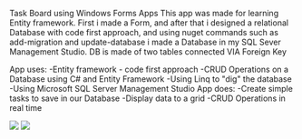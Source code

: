 Task Board using Windows Forms Apps
This app was made for learning Entity framework. First i made a Form, and after that i 
designed a relational Database with code first approach, and using nuget commands such
as  add-migration and update-database i made a Database in my SQL Sever Management Studio.
DB is made of two tables connected VIA Foreign Key





App uses: 
-Entity framework - code first approach
-CRUD Operations on a Database using C# and Entity Framework
-Using Linq to "dig" the database
-Using Microsoft SQL Server Management Studio
App does:
-Create simple tasks to save in our Database
-Display data to a grid
-CRUD Operations in real time



![](https://github.com/fisamodo/Task-Board-Web-Forms-App-using-Entity-Framework/blob/master/Pictures/1.png)
![](https://github.com/fisamodo/Task-Board-Web-Forms-App-using-Entity-Framework/blob/master/Pictures/2.png)
